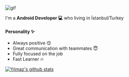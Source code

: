 ![gif](https://media.giphy.com/media/bcKmIWkUMCjVm/giphy.gif)

I'm a **Android Developer 💻** who living in İstanbul/Turkey

#### Personality ✨
- Always positive 😊
- Great communication with teammates 😇
- Fully focused on the job 
- Fast Learner 🔥 

[![Yılmaz's github stats](https://github-readme-stats.vercel.app/api?username=yagizdo)](https://github.com/anuraghazra/github-readme-stats)

